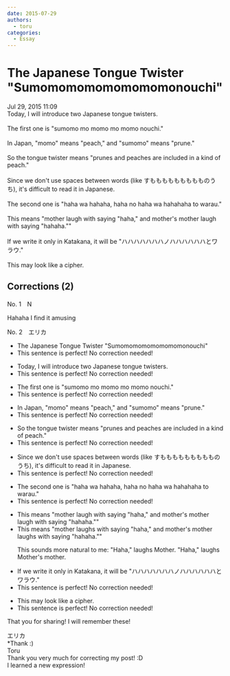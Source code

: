 ```yaml
---
date: 2015-07-29
authors:
  - toru
categories:
  - Essay
---
```


<h1 id="subject_show">The Japanese Tongue Twister "Sumomomomomomomomonouchi"</h1>
<div class="date">Jul 29, 2015 11:09</div>
<div id="post"><div id="body_show_ori">
Today, I will introduce two Japanese tongue twisters.<br/><br/>The first one is "sumomo mo momo mo momo nouchi."<br/><br/>In Japan, "momo" means "peach," and "sumomo" means "prune."<br/><br/>So the tongue twister means "prunes and peaches are included in a kind of peach."<br/><br/>Since we don't use spaces between words (like すももももももももものうち), it's difficult to read it in Japanese.<br/><br/>The second one is "haha wa hahaha, haha no haha wa hahahaha to warau."<br/><br/>This means "mother laugh with saying "haha," and mother's mother laugh with saying "hahaha.""<br/><br/>If we write it only in Katakana, it will be "ハハハハハハハノハハハハハハとワラウ."<br/><br/>This may look like a cipher.
</div></div>

<!-- more -->


## Corrections (2)
<div id="block"><div class="first_name"> No. 1　<span class="just_name">N</span></div><div id="block2">
<p class="comment_small">
 Hahaha I find it amusing
</p>

</div></div>
<div id="block"><div class="first_name"> No. 2　<span class="just_name">エリカ</span></div><div id="block2">
<ul class="correction_field">
<li class="incorrect">The Japanese Tongue Twister "Sumomomomomomomomonouchi"</li>
<li class="corrected perfect">This sentence is perfect! No correction needed!</li>
</ul>
<ul class="correction_field">
<li class="incorrect">Today, I will introduce two Japanese tongue twisters.</li>
<li class="corrected perfect">This sentence is perfect! No correction needed!</li>
</ul>
<ul class="correction_field">
<li class="incorrect">The first one is "sumomo mo momo mo momo nouchi."</li>
<li class="corrected perfect">This sentence is perfect! No correction needed!</li>
</ul>
<ul class="correction_field">
<li class="incorrect">In Japan, "momo" means "peach," and "sumomo" means "prune."</li>
<li class="corrected perfect">This sentence is perfect! No correction needed!</li>
</ul>
<ul class="correction_field">
<li class="incorrect">So the tongue twister means "prunes and peaches are included in a kind of peach."</li>
<li class="corrected perfect">This sentence is perfect! No correction needed!</li>
</ul>
<ul class="correction_field">
<li class="incorrect">Since we don't use spaces between words (like すももももももももものうち), it's difficult to read it in Japanese.</li>
<li class="corrected perfect">This sentence is perfect! No correction needed!</li>
</ul>
<ul class="correction_field">
<li class="incorrect">The second one is "haha wa hahaha, haha no haha wa hahahaha to warau."</li>
<li class="corrected perfect">This sentence is perfect! No correction needed!</li>
</ul>
<ul class="correction_field">
<li class="incorrect">This means "mother laugh with saying "haha," and mother's mother laugh with saying "hahaha.""</li>
<li class="corrected correct">
This means "mother laugh<span class="f_red">s</span> with saying "haha," and mother's mother laugh<span class="f_red">s</span> with saying "hahaha.""
<p class="correction_comment">This sounds more natural to me: "Haha," laughs Mother. "Haha," laughs Mother's mother.</p>
</li>
</ul>
<ul class="correction_field">
<li class="incorrect">If we write it only in Katakana, it will be "ハハハハハハハノハハハハハハとワラウ."</li>
<li class="corrected perfect">This sentence is perfect! No correction needed!</li>
</ul>
<ul class="correction_field">
<li class="incorrect">This may look like a cipher.</li>
<li class="corrected perfect">This sentence is perfect! No correction needed!</li>
</ul>
<p class="comment_small">
 That you for sharing! I will remember these!
</p>

</div><div class="name"><span class="just_name">エリカ</span><br>
*Thank :)
</div>
<div class="name"><span class="just_name">Toru</span><br>
Thank you very much for correcting my post! :D<br/>I learned a new expression!
</div>
</div>
